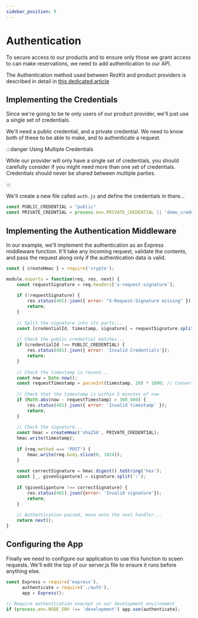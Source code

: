 ```yaml
---
sidebar_position: 9
---
```


# Authentication

To secure access to our products and to ensure only those we grant access to can make reservations,
we need to add authentication to our API.

The Authentication method used between RezKit and product providers is described in detail
in [this dedicated article][auth-spec]

## Implementing the Credentials

Since we're going to be te only users of our product provider, we'll just use a single set of
credentials.

We'll need a public credential, and a private credential. We need to know both of these to be
able to make, and to authenticate a request.

:::danger Using Multiple Credentials

While our provider will only have a single set of credentials, you should carefully consider
if you might need more than one set of credentials.
Credentials should never be shared between multiple parties.

:::

We'll create a new file called `auth.js` and define the credentials in there...

```javascript title="auth.js"
const PUBLIC_CREDENTIAL = "public"
const PRIVATE_CREDNTIAL = process.env.PRIVATE_CREDENTIAL || 'demo_credential';
```

## Implementing the Authentication Middleware

In our example, we'll implement the authentication as an Express middleware function.
It'll take any incoming request, validate the contents, and pass the request along only if
the authentication data is valid.

```javascript
const { createHmac } = require('crypto');

module.exports = function(req, res, next) {
    const requestSignature = req.headers['x-request-signature'];
    
    if (!requestSignature) {
        res.status(401).json({ error: "X-Request-Signature missing" });
        return;
    }
    
    // Split the signature into its parts...
    const [credentialId, timestamp, signature] = requestSignature.split(' ');
    
    // Check the public credential matches...
    if (credentialId !== PUBLIC_CREDENTIAL) {
        res.status(401).json({ error: 'Invalid Credentials'});
        return;
    }
    
    // Check the timestamp is recent...
    const now = Date.now();
    const requestTimestamp = parseInt(timestamp, 10) * 1000; // Convert timestamp to milliseconds...
    
    // Check that the timestamp is within 5 minutes of now
    if (Math.abs(now - requestTimestamp) > 300_000) {
        res.status(401).json({ error: 'Invalid timestamp' });     
        return;
    }
    
    // Check the signature...
    const hmac = createHmac('sha256', PRIVATE_CREDENTIAL);
    hmac.write(timestamp);
    
    if (req.method === 'POST') {
        hmac.write(req.body.slice(0, 1024));
    }
    
    const correctSignature = hmac.digest().toString('hex');
    const [_, givenSiganture] = signature.split(':');
    
    if (givenSiganture !== correctSignature) {
        res.status(401).json({error: 'Invalid signature'});
        return;
    }
    
    // Authentication passed, move onto the next handler...
    return next();
}
```

## Configuring the App

Finally we need to configure our application to use this function to sceen requests. We'll edit the top of our
server.js file to ensure it runs before anything else.

```javascript title="server.js"
const Express = require('express'),
      authenticate = require('./auth'),
      app = Express();
      
// Require authentication execept in our development environment
if (process.env.NODE_ENV !== 'development') app.use(authenticate);
```

[auth-spec]: /docs/platform/product-provider/authentication
